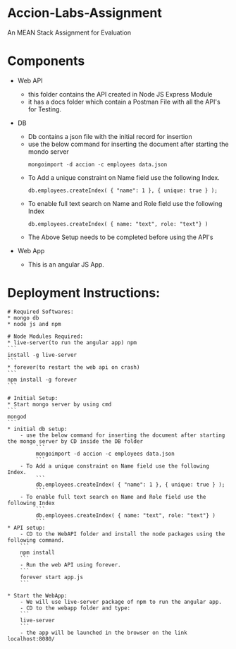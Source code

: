 # Accion-Labs-Assignment
An MEAN Stack Assignment for Evaluation

# Components

* Web API
  - this folder contains the API created in Node JS Express Module
  - it has a docs folder which contain a Postman File with all the API's for Testing.

* DB
  - Db contains a json file with the initial record for insertion
  - use the below command for inserting the document after starting the mondo server
    ``` 
    mongoimport -d accion -c employees data.json
    ```
  - To Add a unique constraint on Name field use the following Index.
    ```
    db.employees.createIndex( { "name": 1 }, { unique: true } );
    ```
  - To enable full text search on Name and Role field use the following Index
    ```
    db.employees.createIndex( { name: "text", role: "text"} )
    ```
  - The Above Setup needs to be completed before using the API's

* Web App
  - This is an angular JS App.
  
# Deployment Instructions:

    # Required Softwares:
    * mongo db
    * node js and npm
    
    # Node Modules Required:
    * live-server(to run the angular app) npm 
    ```
    install -g live-server
    ```
    * forever(to restart the web api on crash) 
    ```
    npm install -g forever
    ```
    
    # Initial Setup:
    * Start mongo server by using cmd
    ```
    mongod
    ```
    * initial db setup:
        - use the below command for inserting the document after starting the mongo server by CD inside the DB folder
             ``` 
             mongoimport -d accion -c employees data.json
             ```
        - To Add a unique constraint on Name field use the following Index.
             ```
             db.employees.createIndex( { "name": 1 }, { unique: true } );
             ```
        - To enable full text search on Name and Role field use the following Index
             ```
             db.employees.createIndex( { name: "text", role: "text"} )
             ```
    * API setup:
        - CD to the WebAPI folder and install the node packages using the following command.
        ```
        npm install
        ```
        - Run the web API using forever.
        ```
        forever start app.js
        ```
        
    * Start the WebApp:
        - We will use live-server package of npm to run the angular app.
        - CD to the webapp folder and type:
        ```
        live-server
        ```
        - the app will be launched in the browser on the link localhost:8080/
    
    
